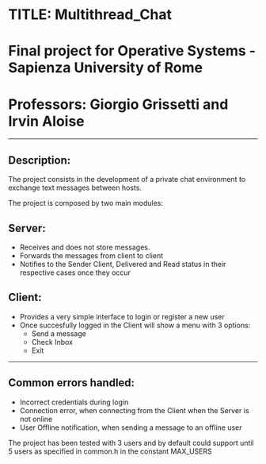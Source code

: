 # TITLE: Multithread_Chat

# Final project for Operative Systems - Sapienza University of Rome
# Professors: Giorgio Grissetti and Irvin Aloise

- - - -

## Description:
The project consists in the development of a private chat environment 
to exchange text messages between hosts. 

The project is composed by two main modules:

## Server: 
* Receives and does not store messages.
* Forwards the messages from client to client
* Notifies to the Sender Client, Delivered and Read status in their respective cases once they occur

## Client: 
* Provides a very simple interface to login or register a new user
* Once succesfully logged in the Client will show a menu with 3 options:
  * Send a message
  * Check Inbox
  * Exit

- - - -

## Common errors handled:
* Incorrect credentials during login
* Connection error, when connecting from the Client when the Server is not online
* User Offline notification, when sending a message to an offline user

The project has been tested with 3 users and by default could support until 5 users as specified in common.h in the constant MAX_USERS

